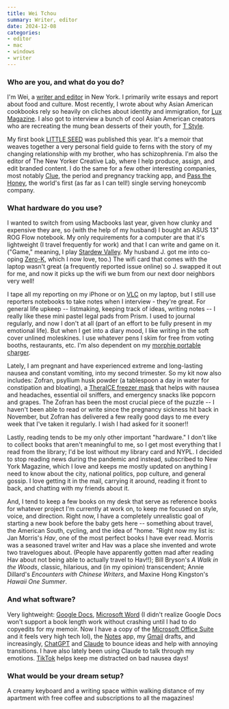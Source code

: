 ```yaml
---
title: Wei Tchou
summary: Writer, editor
date: 2024-12-08
categories:
- editor
- mac
- windows
- writer
---
```


### Who are you, and what do you do?

I'm Wei, a [writer and editor](http://weitchou.com/ "Wei's website.") in New York. I primarily write essays and report about food and culture. Most recently, I wrote about why Asian American cookbooks rely so heavily on cliches about identity and immigration, for [Lux Magazine](https://lux-magazine.com/article/identity-bingo/ "Wei's article for Lux Magazine about Asian American cookibooks and their tropes."). I also got to interview a bunch of cool Asian American creators who are recreating the mung bean desserts of their youth, for [T Style](https://www.nytimes.com/2024/02/09/t-magazine/mung-bean-desserts.html "Wei's article interviewing Asian American foodies recreating mung bean deserts from their childhood.").

My first book [LITTLE SEED](https://store.deepvellum.org/products/little-seed "Wei's memoir about her brother combined with a guide to ferns.") was published this year. It's a memoir that weaves together a very personal field guide to ferns with the story of my changing relationship with my brother, who has schizophrenia. I'm also the editor of The New Yorker Creative Lab, where I help produce, assign, and edit branded content. I do the same for a few other interesting companies, most notably [Clue][clue-ios], the period and pregnancy tracking app, and [Pass the Honey](https://freshhoneycomb.com/ "A company selling fresh honeycomb."), the world's first (as far as I can tell!) single serving honeycomb company.

### What hardware do you use?

I wanted to switch from using Macbooks last year, given how clunky and expensive they are, so (with the help of my husband) I bought an ASUS 13" ROG Flow notebook. My only requirements for a computer are that it's lightweight (I travel frequently for work) and that I can write and game on it. ("Game," meaning, I play [Stardew Valley][stardew-valley]. My husband J. got me into co-oping [Zero-K][], which I now love, too.) The wifi card that comes with the laptop wasn't great (a frequently reported issue online) so J. swapped it out for me, and now it picks up the wifi we bum from our next door neighbors very well!

I tape all my reporting on my iPhone or on [VLC][] on my laptop, but I still use reporters notebooks to take notes when I interview - they're great. For general life upkeep -- listmaking, keeping track of ideas, writing notes -- I really like these mini pastel legal pads from Prism. I used to journal regularly, and now I don't at all (part of an effort to be fully present in my emotional life). But when I get into a diary mood, I like writing in the soft cover unlined moleskines. I use whatever pens I skim for free from voting booths, restaurants, etc. I'm also dependent on my [morphie portable charger][powerstation-plus-mini].

Lately, I am pregnant and have experienced extreme and long-lasting nausea and constant vomiting, into my second trimester. So my kit now also includes: Zofran, psyllium husk powder (a tablespoon a day in water for constipation and bloating), a [TheraICE freezer mask][headache-relief-cap] that helps with nausea and headaches, essential oil sniffers, and emergency snacks like popcorn and grapes. The Zofran has been the most crucial piece of the puzzle -- I haven't been able to read or write since the pregnancy sickness hit back in November, but Zofran has delivered a few really good days to me every week that I've taken it regularly. I wish I had asked for it sooner!!

Lastly, reading tends to be my only other important "hardware." I don't like to collect books that aren't meaningful to me, so I get most everything that I read from the library; I'd be lost without my library card and NYPL. I decided to stop reading news during the pandemic and instead, subscribed to New York Magazine, which I love and keeps me mostly updated on anything I need to know about the city, national politics, pop culture, and general gossip. I love getting it in the mail, carrying it around, reading it front to back, and chatting with my friends about it.

And, I tend to keep a few books on my desk that serve as reference books for whatever project I'm currently at work on, to keep me focused on style, voice, and direction. Right now, I have a completely unrealistic goal of starting a new book before the baby gets here -- something about travel, the American South, cycling, and the idea of "home. "Right now my list is: Jan Morris's _Hav_, one of the most perfect books I have ever read. Morris was a seasoned travel writer and Hav was a place she invented and wrote two travelogues about. (People have apparently gotten mad after reading Hav about not being able to actually travel to Hav!!); Bill Bryson's _A Walk in the Woods_, classic, hilarious, and (in my opinion) transcendent; Annie Dillard's _Encounters with Chinese Writers_, and Maxine Hong Kingston's _Hawaii One Summer_.

### And what software?

Very lightweight: [Google Docs][google-docs], [Microsoft Word][word] (I didn't realize Google Docs won't support a book length work without crashing until I had to do copyedits for my memoir. Now I have a copy of the [Microsoft Office Suite][office] and it feels very high tech lol), the [Notes][] app, my [Gmail][] drafts, and increasingly, [ChatGPT][] and [Claude][] to bounce ideas and help with annoying transitions. I have also lately been using Claude to talk through my emotions. [TikTok][] helps keep me distracted on bad nausea days!

### What would be your dream setup?

A creamy keyboard and a writing space within walking distance of my apartment with free coffee and subscriptions to all the magazines!

[chatgpt]: https://en.wikipedia.org/wiki/ChatGPT "A generative artificial intelligence service."
[claude]: https://claude.ai/ "An AI service."
[clue-ios]: https://apps.apple.com/us/app/clue-health-period-tracker/id657189652 "A period and health tracking app."
[gmail]: https://en.wikipedia.org/wiki/Gmail "Web-based email."
[google-docs]: https://en.wikipedia.org/wiki/Google_Docs "A web-based office suite."
[headache-relief-cap]: https://theraice.com/products/theraice-form-fitting-gel-ice-headache-migraine-relief-hat-cold-therapy-migraine-relief-mask-comfortable-stretchable-ice-pack-eye-mask-for-puffy-eyes-tension-sinus-stress-relief "A facemask for relieving headaches."
[notes]: https://en.wikipedia.org/wiki/Notes_(Apple) "A note-taking application included with Mac OS X."
[office]: https://www.microsoft.com/en-us/microsoft-365 "An office productivity suite."
[powerstation-plus-mini]: https://www.mophie.com/collections/power-banks/products/powerstation-plus-mini "A portable phone charger."
[stardew-valley]: https://en.wikipedia.org/wiki/Stardew_Valley "A farming simulator RPG."
[tiktok]: https://en.wikipedia.org/wiki/TikTok "A short video service."
[vlc]: http://www.videolan.org/vlc/ "An open-source media player."
[word]: https://www.microsoft.com/en-us/microsoft-365/word "A document editor."
[zero-k]: https://en.wikipedia.org/wiki/Zero-K "A real-time strategy game."
